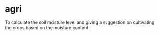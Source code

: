 # agri
To calculate the soil moisture level and giving a suggestion on cultivating the crops based on the moisture content.
